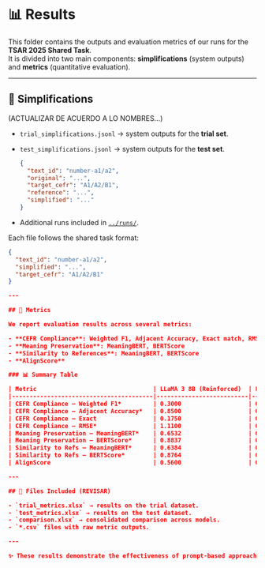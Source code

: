 # 📊 Results

This folder contains the outputs and evaluation metrics of our runs for the **TSAR 2025 Shared Task**.  
It is divided into two main components: **simplifications** (system outputs) and **metrics** (quantitative evaluation).

---

## 📝 Simplifications
(ACTUALIZAR DE ACUERDO A LO NOMBRES...)
- `trial_simplifications.jsonl` → system outputs for the **trial set**.  
- `test_simplifications.jsonl` → system outputs for the **test set**.  
  
  ```json
  {
    "text_id": "number-a1/a2",
    "original": "...",
    "target_cefr": "A1/A2/B1",
    "reference": "...",
    "simplified": "..."
  }

- Additional runs included in [`../runs/`](../runs/).

Each file follows the shared task format:  

  ```json
  {
    "text_id": "number-a1/a2",
    "simplified": "...",
    "target_cefr": "A1/A2/B1"
  }

---

## 📐 Metrics

We report evaluation results across several metrics:  

- **CEFR Compliance**: Weighted F1, Adjacent Accuracy, Exact match, RMSE  
- **Meaning Preservation**: MeaningBERT, BERTScore  
- **Similarity to References**: MeaningBERT, BERTScore  
- **AlignScore**  

### 📊 Summary Table

| Metric                                 | LLaMA 3 8B (Reinforced)  | LLaMA 3 8B (Slightly Reinforced) | Ettin Decoder |
|----------------------------------------|--------------------------|----------------------------------|---------------|
| CEFR Compliance – Weighted F1*         | 0.3000                   | 0.5200                           | 0.4800        |
| CEFR Compliance – Adjacent Accuracy*   | 0.8500                   | 0.9750                           | 0.9300        |
| CEFR Compliance – Exact                | 0.1750                   | 0.4750                           | –             |
| CEFR Compliance – RMSE*                | 1.1100                   | 0.7746                           | 0.8900        |
| Meaning Preservation – MeaningBERT*    | 0.6532                   | 0.7170                           | 0.6901        |
| Meaning Preservation – BERTScore*      | 0.8837                   | 0.8988                           | 0.9025        |
| Similarity to Refs – MeaningBERT*      | 0.6384                   | 0.7075                           | 0.6243        |
| Similarity to Refs – BERTScore*        | 0.8764                   | 0.8921                           | 0.8789        |
| AlignScore                             | 0.5600                   | 0.6038                           | 0.4300        |

---

## 📂 Files Included (REVISAR)

- `trial_metrics.xlsx` → results on the trial dataset.  
- `test_metrics.xlsx` → results on the test dataset.  
- `comparison.xlsx` → consolidated comparison across models.  
- `*.csv` files with raw metric outputs.  

---

✨ These results demonstrate the effectiveness of prompt-based approaches with **LLaMA 3 8B** and provide a baseline comparison with the **Ettin Decoder**.
